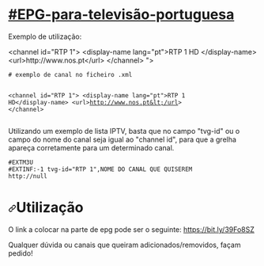 # <a href="#EPG-para-televisão-portuguesa">#EPG-para-televisão-portuguesa</a>
<p>Exemplo de utilização:</p>
 &lt;channel id=&quot;RTP 1&quot;&gt;
 &lt;display-name lang=&quot;pt&quot;&gt;RTP 1 HD
 &lt;/display-name&gt;
 &lt;url&gt;http://www.nos.pt&lt;/url&gt;
 &lt;/channel&gt;
"><pre><code># exemplo de canal no ficheiro .xml

  &lt;channel id="RTP 1"&gt;
  &lt;display-name lang="pt"&gt;RTP 1 HD&lt;/display-name&gt;
  &lt;url&gt;http://www.nos.pt&lt;/url&gt;
  &lt;/channel&gt;
</code></pre></div>
<p>Utilizando um exemplo de lista IPTV, basta que no campo "tvg-id" ou o campo do nome do canal seja igual ao "channel id", para que a grelha apareça corretamente para um determinado canal.</p>
<div class="snippet-clipboard-content position-relative" data-snippet-clipboard-copy-content="#EXTM3U
#EXTINF:-1 tvg-id=&quot;RTP 1&quot;,NOME DO CANAL QUE QUISEREM
http://null
"><pre><code>#EXTM3U
#EXTINF:-1 tvg-id="RTP 1",NOME DO CANAL QUE QUISEREM
http://null
</code></pre></div>
<h1><a id="user-content-utilização" class="anchor" aria-hidden="true" href="#utilização"><svg class="octicon octicon-link" viewBox="0 0 16 16" version="1.1" width="16" height="16" aria-hidden="true"><path fill-rule="evenodd" d="M7.775 3.275a.75.75 0 001.06 1.06l1.25-1.25a2 2 0 112.83 2.83l-2.5 2.5a2 2 0 01-2.83 0 .75.75 0 00-1.06 1.06 3.5 3.5 0 004.95 0l2.5-2.5a3.5 3.5 0 00-4.95-4.95l-1.25 1.25zm-4.69 9.64a2 2 0 010-2.83l2.5-2.5a2 2 0 012.83 0 .75.75 0 001.06-1.06 3.5 3.5 0 00-4.95 0l-2.5 2.5a3.5 3.5 0 004.95 4.95l1.25-1.25a.75.75 0 00-1.06-1.06l-1.25 1.25a2 2 0 01-2.83 0z"></path></svg></a>Utilização</h1>
<p>O link a colocar na parte de epg pode ser o seguinte: <a href="https://bit.ly/39Fo8SZ" rel="nofollow">https://bit.ly/39Fo8SZ</a></p>
<p>Qualquer dúvida ou canais que queiram adicionados/removidos, façam pedido!</p>
